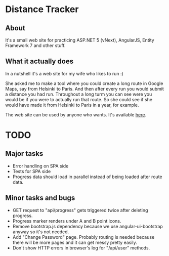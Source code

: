 # Distance Tracker

## About

It's a small web site for practicing ASP.NET 5 (vNext), AngularJS, Entity Framework 7 and other stuff.

## What it actually does

In a nutshell it's a web site for my wife who likes to run :)

She asked me to make a tool where you could create a long route in Google Maps, say from Helsinki to Paris. And then after every run you would submit a distance you had run. Throughout a long turm you can see were you would be if you were to actually run that route. So she could see if she would have made it from Helsinki to Paris in a year, for example.

The web site can be used by anyone who wants. It's available [here](http://distancetracker.azurewebsites.net/).

# TODO

## Major tasks
- Error handling on SPA side
- Tests for SPA side
- Progress data should load in parallel instead of being loaded after route data.

## Minor tasks and bugs
- GET request to "api/progress" gets triggered twice after deleting progress.
- Progress marker renders under A and B point icons.
- Remove bootstrap.js dependency because we use angular-ui-bootstrap anyway so it's not needed.
- Add "Change Password" page. Probably routing is needed because there will be more pages and it can get messy pretty easily.
- Don't show HTTP errors in browser's log for "/api/user" methods.
